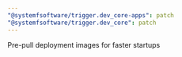 ```yaml
---
"@systemfsoftware/trigger.dev_core-apps": patch
"@systemfsoftware/trigger.dev_core": patch
---
```


Pre-pull deployment images for faster startups
